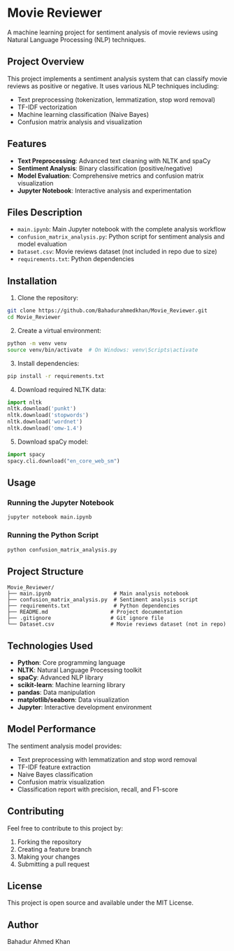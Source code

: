 # Movie Reviewer

A machine learning project for sentiment analysis of movie reviews using Natural Language Processing (NLP) techniques.

## Project Overview

This project implements a sentiment analysis system that can classify movie reviews as positive or negative. It uses various NLP techniques including:

- Text preprocessing (tokenization, lemmatization, stop word removal)
- TF-IDF vectorization
- Machine learning classification (Naive Bayes)
- Confusion matrix analysis and visualization

## Features

- **Text Preprocessing**: Advanced text cleaning with NLTK and spaCy
- **Sentiment Analysis**: Binary classification (positive/negative)
- **Model Evaluation**: Comprehensive metrics and confusion matrix visualization
- **Jupyter Notebook**: Interactive analysis and experimentation

## Files Description

- `main.ipynb`: Main Jupyter notebook with the complete analysis workflow
- `confusion_matrix_analysis.py`: Python script for sentiment analysis and model evaluation
- `Dataset.csv`: Movie reviews dataset (not included in repo due to size)
- `requirements.txt`: Python dependencies

## Installation

1. Clone the repository:
```bash
git clone https://github.com/Bahadurahmedkhan/Movie_Reviewer.git
cd Movie_Reviewer
```

2. Create a virtual environment:
```bash
python -m venv venv
source venv/bin/activate  # On Windows: venv\Scripts\activate
```

3. Install dependencies:
```bash
pip install -r requirements.txt
```

4. Download required NLTK data:
```python
import nltk
nltk.download('punkt')
nltk.download('stopwords')
nltk.download('wordnet')
nltk.download('omw-1.4')
```

5. Download spaCy model:
```python
import spacy
spacy.cli.download("en_core_web_sm")
```

## Usage

### Running the Jupyter Notebook
```bash
jupyter notebook main.ipynb
```

### Running the Python Script
```bash
python confusion_matrix_analysis.py
```

## Project Structure

```
Movie_Reviewer/
├── main.ipynb                    # Main analysis notebook
├── confusion_matrix_analysis.py  # Sentiment analysis script
├── requirements.txt              # Python dependencies
├── README.md                    # Project documentation
├── .gitignore                   # Git ignore file
└── Dataset.csv                  # Movie reviews dataset (not in repo)
```

## Technologies Used

- **Python**: Core programming language
- **NLTK**: Natural Language Processing toolkit
- **spaCy**: Advanced NLP library
- **scikit-learn**: Machine learning library
- **pandas**: Data manipulation
- **matplotlib/seaborn**: Data visualization
- **Jupyter**: Interactive development environment

## Model Performance

The sentiment analysis model provides:
- Text preprocessing with lemmatization and stop word removal
- TF-IDF feature extraction
- Naive Bayes classification
- Confusion matrix visualization
- Classification report with precision, recall, and F1-score

## Contributing

Feel free to contribute to this project by:
1. Forking the repository
2. Creating a feature branch
3. Making your changes
4. Submitting a pull request

## License

This project is open source and available under the MIT License.

## Author

Bahadur Ahmed Khan 